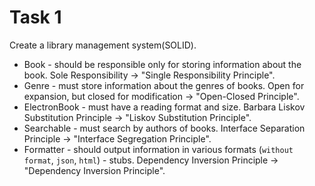 # Task 1

Create a library management system(SOLID).

- Book - should be responsible only for storing information about the book. Sole
  Responsibility -> "Single Responsibility Principle".
- Genre - must store information about the genres of books. Open for expansion,
  but closed for modification -> "Open-Closed Principle".
- ElectronBook - must have a reading format and size. Barbara Liskov Substitution
  Principle -> "Liskov Substitution Principle".
- Searchable - must search by authors of books. Interface Separation Principle ->
  "Interface Segregation Principle".
- Formatter - should output information in various formats (`without format`, `json`,
  `html`) - stubs. Dependency Inversion Principle -> "Dependency Inversion Principle".
